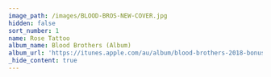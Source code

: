 ```yaml
---
image_path: /images/BLOOD-BROS-NEW-COVER.jpg
hidden: false
sort_number: 1
name: Rose Tattoo
album_name: Blood Brothers (Album)
album_url: 'https://itunes.apple.com/au/album/blood-brothers-2018-bonus-reissue/1353749186'
_hide_content: true
---
```


